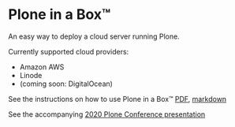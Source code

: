 # Plone in a Box™
An easy way to deploy a cloud server running Plone.

Currently supported cloud providers:
- Amazon AWS
- Linode
- (coming soon: DigitalOcean)

See the instructions on how to use Plone in a Box™ [PDF](docs/How_to_Setup_Your_Plone_in_a_Box™_(Ploneconf2020).pdf), [markdown](docs/How_to_Setup_Your_Plone_in_a_Box\342\204\242_(Ploneconf2020).md)

See the accompanying [2020 Plone Conference presentation](https://2020.ploneconf.org/talks/your-plone-intranet-in-a-boxtm/view)
